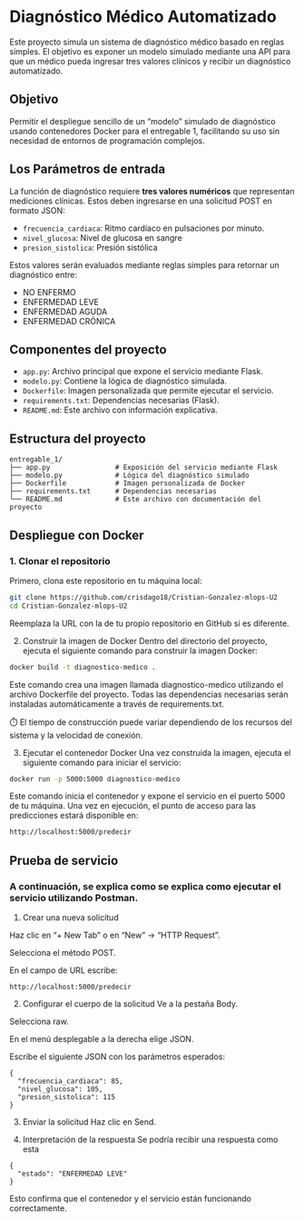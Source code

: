 # Diagnóstico Médico Automatizado

Este proyecto simula un sistema de diagnóstico médico basado en reglas simples. El objetivo es exponer un modelo simulado mediante una API para que un médico pueda ingresar tres valores clínicos y recibir un diagnóstico automatizado.

## Objetivo

Permitir el despliegue sencillo de un “modelo” simulado de diagnóstico usando contenedores Docker para el entregable 1, facilitando su uso sin necesidad de entornos de programación complejos.

## Los Parámetros de entrada

La función de diagnóstico requiere **tres valores numéricos** que representan mediciones clínicas. Estos deben ingresarse en una solicitud POST en formato JSON:

- `frecuencia_cardiaca`: Ritmo cardíaco en pulsaciones por minuto.
- `nivel_glucosa`: Nivel de glucosa en sangre 
- `presion_sistolica`: Presión sistólica

Estos valores serán evaluados mediante reglas simples para retornar un diagnóstico entre:

- NO ENFERMO
- ENFERMEDAD LEVE
- ENFERMEDAD AGUDA
- ENFERMEDAD CRÓNICA

## Componentes del proyecto

- `app.py`: Archivo principal que expone el servicio mediante Flask.
- `modelo.py`: Contiene la lógica de diagnóstico simulada.
- `Dockerfile`: Imagen personalizada que permite ejecutar el servicio.
- `requirements.txt`: Dependencias necesarias (Flask).
- `README.md`: Este archivo con información explicativa.

## Estructura del proyecto

```
entregable_1/
├── app.py                # Exposición del servicio mediante Flask
├── modelo.py             # Lógica del diagnóstico simulado
├── Dockerfile            # Imagen personalizada de Docker
├── requirements.txt      # Dependencias necesarias
└── README.md             # Este archivo con documentación del proyecto
```

## Despliegue con Docker

### 1. Clonar el repositorio

Primero, clona este repositorio en tu máquina local:

```bash
git clone https://github.com/crisdago18/Cristian-Gonzalez-mlops-U2
cd Cristian-Gonzalez-mlops-U2
```

Reemplaza la URL con la de tu propio repositorio en GitHub si es diferente.

2. Construir la imagen de Docker
Dentro del directorio del proyecto, ejecuta el siguiente comando para construir la imagen Docker:

```bash
docker build -t diagnostico-medico .
```

Este comando crea una imagen llamada diagnostico-medico utilizando el archivo Dockerfile del proyecto. Todas las dependencias necesarias serán instaladas automáticamente a través de requirements.txt.

⏱️ El tiempo de construcción puede variar dependiendo de los recursos del sistema y la velocidad de conexión.

3. Ejecutar el contenedor Docker
Una vez construida la imagen, ejecuta el siguiente comando para iniciar el servicio:

```bash
docker run -p 5000:5000 diagnostico-medico
```

Este comando inicia el contenedor y expone el servicio en el puerto 5000 de tu máquina.
Una vez en ejecución, el punto de acceso para las predicciones estará disponible en:

```bash
http://localhost:5000/predecir
```

## Prueba de servicio

### A continuación, se explica como se explica como ejecutar el servicio utilizando Postman.

1. Crear una nueva solicitud

Haz clic en “+ New Tab” o en “New” → “HTTP Request”.

Selecciona el método POST.

En el campo de URL escribe:
```
http://localhost:5000/predecir
```
2. Configurar el cuerpo de la solicitud
Ve a la pestaña Body.

Selecciona raw.

En el menú desplegable a la derecha elige JSON.

Escribe el siguiente JSON con los parámetros esperados:
```
{
  "frecuencia_cardiaca": 85,
  "nivel_glucosa": 105,
  "presion_sistolica": 115
}
```

3. Enviar la solicitud
Haz clic en Send.

4. Interpretación de la respuesta
Se podría recibir una respuesta como esta
```
{
  "estado": "ENFERMEDAD LEVE"
}
```

Esto confirma que el contenedor y el servicio están funcionando correctamente.